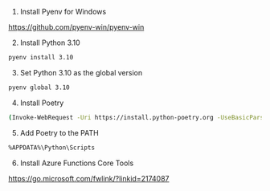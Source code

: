 
1. Install Pyenv for Windows

https://github.com/pyenv-win/pyenv-win

2. Install Python 3.10

```bash
pyenv install 3.10
```

3. Set Python 3.10 as the global version

```bash
pyenv global 3.10
```

4. Install Poetry

```bash
(Invoke-WebRequest -Uri https://install.python-poetry.org -UseBasicParsing).Content | python -
```

5. Add Poetry to the PATH

```bash
%APPDATA%\Python\Scripts
```

6. Install Azure Functions Core Tools

https://go.microsoft.com/fwlink/?linkid=2174087

